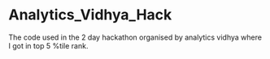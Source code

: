# Analytics_Vidhya_Hack
The code used in the 2 day hackathon organised by analytics vidhya where I got in top 5 %tile rank.
